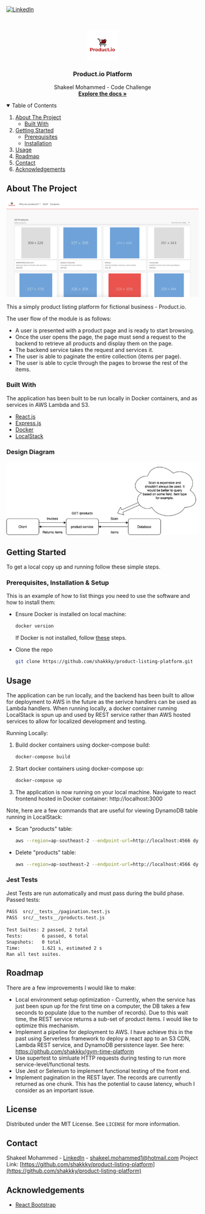[![LinkedIn][linkedin-shield]][linkedin-url]

<br />
<p align="center">
  <a href="https://github.com/shakkky/product-listing-platform">
    <img src="images/logo.jpg" alt="Logo" width="80" height="80">
  </a>

  <h3 align="center">Product.io Platform</h3>

  <p align="center">
    Shakeel Mohammed - Code Challenge
    <br />
    <a href="https://github.com/shakkky/product-listing-platform"><strong>Explore the docs »</strong></a>
    <br />
  </p>
</p>



<!-- TABLE OF CONTENTS -->
<details open="open">
  <summary>Table of Contents</summary>
  <ol>
    <li>
      <a href="#about-the-project">About The Project</a>
      <ul>
        <li><a href="#built-with">Built With</a></li>
      </ul>
    </li>
    <li>
      <a href="#getting-started">Getting Started</a>
      <ul>
        <li><a href="#prerequisites">Prerequisites</a></li>
        <li><a href="#installation">Installation</a></li>
      </ul>
    </li>
    <li><a href="#usage">Usage</a></li>
    <li><a href="#roadmap">Roadmap</a></li>
    <li><a href="#contact">Contact</a></li>
    <li><a href="#acknowledgements">Acknowledgements</a></li>
  </ol>
</details>

## About The Project

![Product Name Screen Shot][product-screenshot]

This a simply product listing platform for fictional business - Product.io.

The user flow of the module is as follows:
* A user is presented with a product page and is ready to start browsing. 
* Once the user opens the page, the page must send a request to the backend to retrieve all products and display them on the page.
* The backend service takes the request and services it.
* The user is able to paginate the entire collection (items per page).
* The user is able to cycle through the pages to browse the rest of the items.

### Built With

The application has been built to be run locally in Docker containers, and as services in AWS Lambda and S3.
* [React.js](https://reactjs.org)
* [Express.js](https://expressjs.com)
* [Docker](https://www.docker.com)
* [LocalStack](https://localstack.cloud)

### Design Diagram
![Design Diagram][design-diagram]

## Getting Started

To get a local copy up and running follow these simple steps.

### Prerequisites, Installation & Setup

This is an example of how to list things you need to use the software and how to install them:
- Ensure Docker is installed on local machine:
    ```sh
    docker version
    ```
    If Docker is not installed, follow [these](https://docs.docker.com/get-docker) steps.

- Clone the repo
    ```sh
    git clone https://github.com/shakkky/product-listing-platform.git
    ```

## Usage
The application can be run locally, and the backend has been built to allow for deployment to AWS in the future as the serivce handlers can be used as Lambda handlers. When running locally, a docker container running LocalStack is spun up and used by REST service rather than AWS hosted services to allow for localized development and testing.

Running Locally:
1. Build docker containers using docker-compose build:
    ```sh
    docker-compose build
    ```
2. Start docker containers using docker-compose up:
    ```sh
    docker-compose up
    ```
3. The application is now running on your local machine. Navigate to react frontend hosted in Docker container: http://localhost:3000

Note, here are a few commands that are useful for viewing DynamoDB table running in LocalStack:
* Scan "products" table:
    ```sh
    aws --region=ap-southeast-2 --endpoint-url=http://localhost:4566 dynamodb scan --table-name=products
    ```
* Delete "products" table:
    ```sh
    aws --region=ap-southeast-2 --endpoint-url=http://localhost:4566 dynamodb delete-table --table-name=products
    ```

### Jest Tests
Jest Tests are run automatically and must pass during the build phase.
Passed tests:
  ```
  PASS  src/__tests__/pagination.test.js
  PASS  src/__tests__/products.test.js

  Test Suites: 2 passed, 2 total
  Tests:       6 passed, 6 total
  Snapshots:   0 total
  Time:        1.621 s, estimated 2 s
  Ran all test suites.
  ```

## Roadmap
There are a few improvements I would like to make:
* Local environment setup optimization - Currently, when the service has just been spun up for the first time on a computer, the DB takes a few seconds to populate (due to the number of records). Due to this wait time, the REST service returns a sub-set of product items. I would like to optimize this mechanism.
* Implement a pipeline for deployment to AWS. I have achieve this in the past using Serverless framework to deploy a react app to an S3 CDN, Lambda REST service, and DynamoDB persistence layer. See here: https://github.com/shakkky/gym-time-platform
* Use supertest to simluate HTTP requests during testing to run more service-level/functional tests.
* Use Jest or Selenium to implement functional testing of the front end.
* Implement pagination in the REST layer. The records are currently returned as one chunk. This has the potential to cause latency, whuch I consider as an important issue.

## License
Distributed under the MIT License. See `LICENSE` for more information.

## Contact
Shakeel Mohammed - [LinkedIn](https://www.linkedin.com/in/shakeel-mohammed-5b046a183/) - shakeel.mohammed1@hotmail.com
Project Link: [https://github.com/shakkky/product-listing-platform](https://github.com/shakkky/product-listing-platform)

## Acknowledgements
* [React Bootstrap](https://react-bootstrap.github.io)


[linkedin-shield]: https://img.shields.io/badge/-LinkedIn-black.svg?style=for-the-badge&logo=linkedin&colorB=555
[linkedin-url]: https://www.linkedin.com/in/shakeel-mohammed-5b046a183/
[product-screenshot]: images/screenshot.jpg
[design-diagram]: images/design-diagram.jpg
